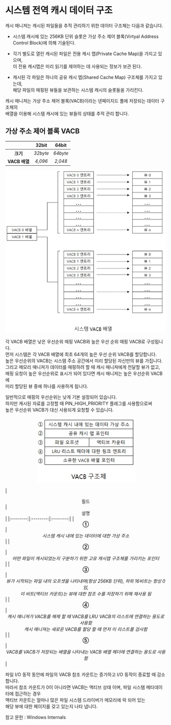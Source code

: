 # 시스템 전역 캐시 데이터 구조

캐시 매니져는 캐시된 파일들을 추적 관리하기 위한 데이터 구조체는 다음과 같습니다.  
- 시스템 캐시에 있는 256KB 단위 슬롯은 가상 주소 제어 블록(Virtyal Address Control Block)에 의해 기술된다.  

- 각기 별도로 열린 캐시된 파일은 전용 캐시 맵(Private Cache Map)을 가지고 있으며,  
이 전용 캐시맵은 미리 읽기를 제어하는 데 사용되는 정보가 보관 된다.  

- 캐시된 각 파일은 하나의 공유 캐시 맵(Shared Cache Map) 구조체를 가지고 있는데,  
해당 파일의 매핑된 뷰들을 보관하는 시스템 캐시의 슬롯들을 가리킨다.  

캐시 매니져는 가상 주소 제어 블록(VACB)이라는 넨페이지드 풀에 저장되는 데이터 구조체의   
배열을 이용해 시스템 캐시에 있는 뷰들의 상태를 추적 관리 합니다.  

## 가상 주소 제어 블록 VACB  
|  <center></center> |  <center>32bit</center> |  <center>64bit</center> | 
|:--------:|:--------:|:--------:|
|**<center>크기</center>** |*<center>32byte</center>* |*<center>64byte</center>* |
|**<center>VACB 배열</center>** |*<center>4,096</center>* |*<center>2,048</center>* |

<p align="center">
<img src="./images/캐시데이터구조1.jpg">
</p>

각 VACB 배열은 낮은 우선순위 매핑 VACB와 높은 우선 순위 매핑 VACB로 구성됩니다.  
먼저 시스템은 각 VACB 배열에 최초 64개의 높은 우선 순위 VACB를 할당합니다.  
높은 우선순위의 VACB는 시스템 주소 공간에서 미리 할당된 자신만의 뷰를 가집니다.  
그리고 메모리 매니져가 데이터를 매핑하려 할 때 캐시 매니져에게 전달할 뷰가 없고,  
매핑 요청이 높은 우선순위로 표시가 되어 있다면 캐시 매니져는 높은 우선순위 VACB에  
미리 할당된 뷰 중에 하나를 사용하게 됩니다.  

일반적으로 매핑의 우선순위는 낮게 기본 설정되어 있습니다.  
하지만 캐시된 자료를 고정할 때 PIN_HIGH_PRIORITY 플래그를 사용함으로써  
높은 우선순위 VACB가 대신 사용되게 요청할 수 있습니다.  

<p align="center">
<img src="./images/캐시데이터구조2.jpg">
</p>

|  <center>필드</center> |  <center>설명</center> | 
|:--------:|:--------:|:--------:|
|**<center>①</center>** |*<center>시스템 캐시 내에 있는 데이터에 대한 가상 주소</center>* |
|**<center>②</center>** |*<center>어떤 파일이 캐시되었는지 구분하기 위한 고유 캐시맵 구조체를 가리키는 포인터</center>* |
|**<center>③</center>** |*<center>뷰가 시작되는 파일 내의 오프셋을 나타내며(항상 256KB 단위), 하위 16비트는 항상 0 임,<br>이 비트(액티브 카운트)는 뷰에 대한 참조 수를 저장하기 위해 재사용 됨</center>* |
|**<center>④</center>** |*<center>캐시 매니져가 VACB를 해제 할 때 VACB를 LRU VACB의 리스트에 연결하는 용도로 사용함 <br>캐시 매니져는 새로운 VACB를 할당 할 때 먼저 이 리스트를 검사함</center>* |
|**<center>⑤</center>** |*<center>VACB를 VACB가 저장되는 배열을 나타내는 VACB 배열 헤더에 연결하는 용도로 사용함</center>* |

파일 I/O 동작 동안에 파일의 VACB 참조 카운트는 증가하고 I/O 동작이 종료할 때 감소합니다.  
따라서 참조 카운트가 0이 아니라면 VACB는 액티브 상태 이며, 파일 시스템 메타데이터에 접근하는 경우  
액티브 카운트는 얼마나 많은 파일 시스템 드라이버가 메모리에 락 되어 있는   
해당 뷰에 대한 페이지를 갖고 있는지 나타 냅니다.  

참고 문헌 : Windows Internals
